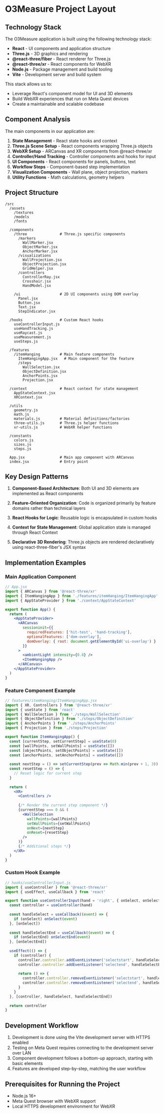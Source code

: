 # O3Measure Project Layout

## Technology Stack

The O3Measure application is built using the following technology stack:

- **React** - UI components and application structure
- **Three.js** - 3D graphics and rendering
- **@react-three/fiber** - React renderer for Three.js
- **@react-three/xr** - React components for WebXR
- **Node.js** - Package management and build tooling
- **Vite** - Development server and build system

This stack allows us to:
- Leverage React's component model for UI and 3D elements
- Build WebXR experiences that run on Meta Quest devices
- Create a maintainable and scalable codebase

## Component Analysis

The main components in our application are:

1. **State Management** - React state hooks and context
2. **Three.js Scene Setup** - React components wrapping Three.js objects
3. **WebXR Setup** - ARCanvas and XR components from @react-three/xr
4. **Controller/Hand Tracking** - Controller components and hooks for input
5. **UI Components** - React components for panels, buttons, text
6. **Workflow Steps** - Component-based step implementation
7. **Visualization Components** - Wall plane, object projection, markers
8. **Utility Functions** - Math calculations, geometry helpers

## Project Structure

```
/src
  /assets
    /textures
    /models
    /fonts
  
  /components
    /three               # Three.js specific components
      /markers
        WallMarker.jsx
        ObjectMarker.jsx
        AnchorMarker.jsx
      /visualizations
        WallProjection.jsx
        ObjectProjection.jsx
        GridHelper.jsx
      /controllers
        ControllerRay.jsx
        Crosshair.jsx
        HandModel.jsx
    
    /ui                  # 2D UI components using DOM overlay
      Panel.jsx
      Button.jsx
      Text.jsx
      StepIndicator.jsx
  
  /hooks                 # Custom React hooks
    useControllerInput.js
    useHandTracking.js
    useRaycast.js
    useMeasurement.js
    useSteps.js
  
  /features
    /itemHanging         # Main feature components
      ItemHangingApp.jsx   # Main component for the feature
      /steps
        WallSelection.jsx
        ObjectDefinition.jsx
        AnchorPoints.jsx
        Projection.jsx
  
  /context               # React context for state management
    AppStateContext.jsx
    XRContext.jsx
  
  /utils
    geometry.js
    math.js
    materials.js         # Material definitions/factories
    three-utils.js       # Three.js helper functions
    xr-utils.js          # WebXR helper functions
  
  /constants
    colors.js
    sizes.js
    steps.js
  
  App.jsx                # Main app component with ARCanvas
  index.jsx              # Entry point
```

## Key Design Patterns

1. **Component-Based Architecture**: Both UI and 3D elements are implemented as React components

2. **Feature-Oriented Organization**: Code is organized primarily by feature domains rather than technical layers

3. **React Hooks for Logic**: Reusable logic is encapsulated in custom hooks

4. **Context for State Management**: Global application state is managed through React Context

5. **Declarative 3D Rendering**: Three.js objects are rendered declaratively using react-three-fiber's JSX syntax

## Implementation Examples

### Main Application Component

```jsx
// App.jsx
import { ARCanvas } from '@react-three/xr'
import { ItemHangingApp } from './features/itemHanging/ItemHangingApp'
import { AppStateProvider } from './context/AppStateContext'

export function App() {
  return (
    <AppStateProvider>
      <ARCanvas
        sessioninit={{ 
          requiredFeatures: ['hit-test', 'hand-tracking'],
          optionalFeatures: ['dom-overlay'],
          domOverlay: { root: document.getElementById('ui-overlay') }
        }}
      >
        <ambientLight intensity={0.8} />
        <ItemHangingApp />
      </ARCanvas>
    </AppStateProvider>
  )
}
```

### Feature Component Example

```jsx
// features/itemHanging/ItemHangingApp.jsx
import { XR, Controllers } from '@react-three/xr'
import { useState } from 'react'
import { WallSelection } from './steps/WallSelection'
import { ObjectDefinition } from './steps/ObjectDefinition'
import { AnchorPoints } from './steps/AnchorPoints'
import { Projection } from './steps/Projection'

export function ItemHangingApp() {
  const [currentStep, setCurrentStep] = useState(0)
  const [wallPoints, setWallPoints] = useState([])
  const [objectPoints, setObjectPoints] = useState([])
  const [anchorPoints, setAnchorPoints] = useState([])
  
  const nextStep = () => setCurrentStep(prev => Math.min(prev + 1, 3))
  const resetStep = () => {
    // Reset logic for current step
  }
  
  return (
    <XR>
      <Controllers />
      
      {/* Render the current step component */}
      {currentStep === 0 && (
        <WallSelection 
          wallPoints={wallPoints}
          setWallPoints={setWallPoints}
          onNext={nextStep}
          onReset={resetStep}
        />
      )}
      {/* Additional steps */}
    </XR>
  )
}
```

### Custom Hook Example

```jsx
// hooks/useControllerInput.js
import { useController } from '@react-three/xr'
import { useEffect, useCallback } from 'react'

export function useControllerInput(hand = 'right', { onSelect, onSelectEnd } = {}) {
  const controller = useController(hand)
  
  const handleSelect = useCallback((event) => {
    if (onSelect) onSelect(event)
  }, [onSelect])
  
  const handleSelectEnd = useCallback((event) => {
    if (onSelectEnd) onSelectEnd(event)
  }, [onSelectEnd])
  
  useEffect(() => {
    if (controller) {
      controller.controller.addEventListener('selectstart', handleSelect)
      controller.controller.addEventListener('selectend', handleSelectEnd)
      
      return () => {
        controller.controller.removeEventListener('selectstart', handleSelect)
        controller.controller.removeEventListener('selectend', handleSelectEnd)
      }
    }
  }, [controller, handleSelect, handleSelectEnd])
  
  return controller
}
```

## Development Workflow

1. Development is done using the Vite development server with HTTPS enabled
2. Testing on Meta Quest requires connecting to the development server over LAN
3. Component development follows a bottom-up approach, starting with basic elements
4. Features are developed step-by-step, matching the user workflow

## Prerequisites for Running the Project

- Node.js 16+ 
- Meta Quest browser with WebXR support
- Local HTTPS development environment for WebXR